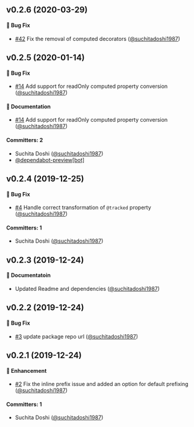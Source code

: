 ## v0.2.6 (2020-03-29)

#### :bug: Bug Fix
* [#42](https://github.com/ember-codemods/ember-tracked-properties-codemod/pull/42) Fix the removal of computed decorators ([@suchitadoshi1987](https://github.com/suchitadoshi1987))

## v0.2.5 (2020-01-14)

#### :bug: Bug Fix
* [#14](https://github.com/ember-codemods/ember-tracked-properties-codemod/pull/14) Add support for readOnly computed property conversion ([@suchitadoshi1987](https://github.com/suchitadoshi1987))

#### :memo: Documentation
* [#14](https://github.com/ember-codemods/ember-tracked-properties-codemod/pull/14) Add support for readOnly computed property conversion ([@suchitadoshi1987](https://github.com/suchitadoshi1987))

#### Committers: 2
- Suchita Doshi ([@suchitadoshi1987](https://github.com/suchitadoshi1987))
- [@dependabot-preview[bot]](https://github.com/apps/dependabot-preview)

## v0.2.4 (2019-12-25)

#### :bug: Bug Fix
* [#4](https://github.com/ember-codemods/ember-tracked-properties-codemod/pull/4) Handle correct transformation of `@tracked` property ([@suchitadoshi1987](https://github.com/suchitadoshi1987))

#### Committers: 1
- Suchita Doshi ([@suchitadoshi1987](https://github.com/suchitadoshi1987))

## v0.2.3 (2019-12-24)

#### :memo: Documentatoin
* Updated Readme and dependencies ([@suchitadoshi1987](https://github.com/suchitadoshi1987))

## v0.2.2 (2019-12-24)

#### :bug: Bug Fix
* [#3](https://github.com/ember-codemods/ember-tracked-properties-codemod/pull/3) update package repo url ([@suchitadoshi1987](https://github.com/suchitadoshi1987))

## v0.2.1 (2019-12-24)

#### :rocket: Enhancement
* [#2](https://github.com/ember-codemods/ember-tracked-properties-codemod/pull/2) Fix the inline prefix issue and added an option for default prefixing ([@suchitadoshi1987](https://github.com/suchitadoshi1987))

#### Committers: 1
- Suchita Doshi ([@suchitadoshi1987](https://github.com/suchitadoshi1987))


